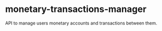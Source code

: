 # monetary-transactions-manager
API to manage users monetary accounts and transactions between them.
